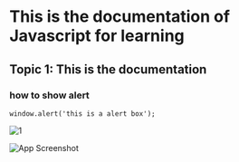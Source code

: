 # This is the documentation of Javascript for learning
## Topic 1: This is the documentation
### how to show alert
```
window.alert('this is a alert box');
```

![1](https://user-images.githubusercontent.com/95132255/143727975-1f95609b-d3ce-4115-bcc9-b1120e9ec8d2.png)

![App Screenshot](https://imgur.com/TT91bS5.png)
